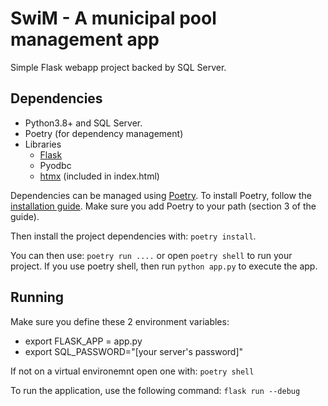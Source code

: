 # SwiM - A municipal pool management app

Simple Flask webapp project backed by SQL Server.

## Dependencies

- Python3.8+ and SQL Server.
- Poetry (for dependency management)
- Libraries
  - [Flask](https://flask.palletsprojects.com)
  - Pyodbc
  - [htmx](https://htmx.org) (included in index.html)

Dependencies can be managed using [Poetry](https://python-poetry.org/). 
To install Poetry, follow the [installation guide](https://python-poetry.org/docs/#installing-with-the-official-installer).
Make sure you add Poetry to your path (section 3 of the guide).

Then install the project dependencies with: `poetry install`.

You can then use: `poetry run ....` or open `poetry shell` to run your project.
If you use poetry shell, then run `python app.py` to execute the app.

## Running

Make sure you define these 2 environment variables: 
- export FLASK_APP = app.py
- export SQL_PASSWORD="[your server's password]"  

If not on a virtual environemnt open one with: `poetry shell`

To run the application, use the following command: `flask run --debug`

